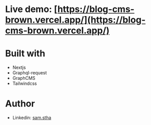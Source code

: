 # Live demo: [https://blog-cms-brown.vercel.app/](https://blog-cms-brown.vercel.app/)

# Built with
- Nextjs
- Graphql-request
- GraphCMS
- Tailwindcss

# Author
- Linkedin: [sam.stha](https://www.linkedin.com/in/sam-shrestha-4798241aa/)
